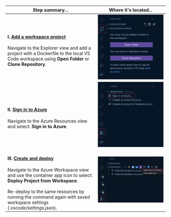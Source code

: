 | Step summary... | Where it's located... |
|-----------------|-----------------------|
| <h4>I. <u>Add a workspace project</u></h4>Navigate to the Explorer view and add a project with a Dockerfile to the local VS Code workspace using <b>Open Folder</b> or <b>Clone Repository</b>. | <img src="./images/explorer-workspace-project.png"> |
| <h4>II. <u>Sign in to Azure</u></h4>Navigate to the Azure Resources view and select: <b>Sign in to Azure</b>. | <img src="./images/azure-sign-in.png"></details> |
| <h4>III. <u>Create and deploy</u></h4>Navigate to the Azure Workspace view and use the container app icon to select: <b>Deploy Project from Workspace</b>.<br /><br />Re-deploy to the same resources by running the command again with saved workspace settings (<i>.vscode/settings.json</i>). | <img src="./images/deploy-workspace-project.png"> |
